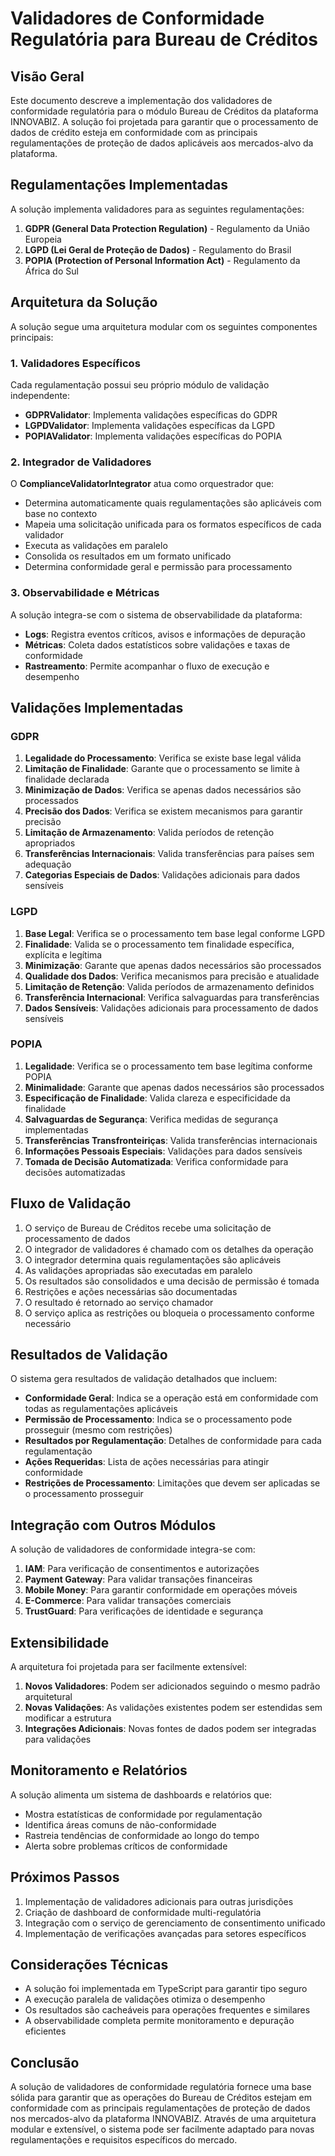 # Validadores de Conformidade Regulatória para Bureau de Créditos

## Visão Geral

Este documento descreve a implementação dos validadores de conformidade regulatória para o módulo Bureau de Créditos da plataforma INNOVABIZ. A solução foi projetada para garantir que o processamento de dados de crédito esteja em conformidade com as principais regulamentações de proteção de dados aplicáveis aos mercados-alvo da plataforma.

## Regulamentações Implementadas

A solução implementa validadores para as seguintes regulamentações:

1. **GDPR (General Data Protection Regulation)** - Regulamento da União Europeia
2. **LGPD (Lei Geral de Proteção de Dados)** - Regulamento do Brasil
3. **POPIA (Protection of Personal Information Act)** - Regulamento da África do Sul

## Arquitetura da Solução

A solução segue uma arquitetura modular com os seguintes componentes principais:

### 1. Validadores Específicos

Cada regulamentação possui seu próprio módulo de validação independente:

- **GDPRValidator**: Implementa validações específicas do GDPR
- **LGPDValidator**: Implementa validações específicas da LGPD
- **POPIAValidator**: Implementa validações específicas do POPIA

### 2. Integrador de Validadores

O **ComplianceValidatorIntegrator** atua como orquestrador que:

- Determina automaticamente quais regulamentações são aplicáveis com base no contexto
- Mapeia uma solicitação unificada para os formatos específicos de cada validador
- Executa as validações em paralelo
- Consolida os resultados em um formato unificado
- Determina conformidade geral e permissão para processamento

### 3. Observabilidade e Métricas

A solução integra-se com o sistema de observabilidade da plataforma:

- **Logs**: Registra eventos críticos, avisos e informações de depuração
- **Métricas**: Coleta dados estatísticos sobre validações e taxas de conformidade
- **Rastreamento**: Permite acompanhar o fluxo de execução e desempenho

## Validações Implementadas

### GDPR

1. **Legalidade do Processamento**: Verifica se existe base legal válida
2. **Limitação de Finalidade**: Garante que o processamento se limite à finalidade declarada
3. **Minimização de Dados**: Verifica se apenas dados necessários são processados
4. **Precisão dos Dados**: Verifica se existem mecanismos para garantir precisão
5. **Limitação de Armazenamento**: Valida períodos de retenção apropriados
6. **Transferências Internacionais**: Valida transferências para países sem adequação
7. **Categorias Especiais de Dados**: Validações adicionais para dados sensíveis

### LGPD

1. **Base Legal**: Verifica se o processamento tem base legal conforme LGPD
2. **Finalidade**: Valida se o processamento tem finalidade específica, explícita e legítima
3. **Minimização**: Garante que apenas dados necessários são processados
4. **Qualidade dos Dados**: Verifica mecanismos para precisão e atualidade
5. **Limitação de Retenção**: Valida períodos de armazenamento definidos
6. **Transferência Internacional**: Verifica salvaguardas para transferências
7. **Dados Sensíveis**: Validações adicionais para processamento de dados sensíveis

### POPIA

1. **Legalidade**: Verifica se o processamento tem base legítima conforme POPIA
2. **Minimalidade**: Garante que apenas dados necessários são processados
3. **Especificação de Finalidade**: Valida clareza e especificidade da finalidade
4. **Salvaguardas de Segurança**: Verifica medidas de segurança implementadas
5. **Transferências Transfronteiriças**: Valida transferências internacionais
6. **Informações Pessoais Especiais**: Validações para dados sensíveis
7. **Tomada de Decisão Automatizada**: Verifica conformidade para decisões automatizadas

## Fluxo de Validação

1. O serviço de Bureau de Créditos recebe uma solicitação de processamento de dados
2. O integrador de validadores é chamado com os detalhes da operação
3. O integrador determina quais regulamentações são aplicáveis
4. As validações apropriadas são executadas em paralelo
5. Os resultados são consolidados e uma decisão de permissão é tomada
6. Restrições e ações necessárias são documentadas
7. O resultado é retornado ao serviço chamador
8. O serviço aplica as restrições ou bloqueia o processamento conforme necessário

## Resultados de Validação

O sistema gera resultados de validação detalhados que incluem:

- **Conformidade Geral**: Indica se a operação está em conformidade com todas as regulamentações aplicáveis
- **Permissão de Processamento**: Indica se o processamento pode prosseguir (mesmo com restrições)
- **Resultados por Regulamentação**: Detalhes de conformidade para cada regulamentação
- **Ações Requeridas**: Lista de ações necessárias para atingir conformidade
- **Restrições de Processamento**: Limitações que devem ser aplicadas se o processamento prosseguir

## Integração com Outros Módulos

A solução de validadores de conformidade integra-se com:

1. **IAM**: Para verificação de consentimentos e autorizações
2. **Payment Gateway**: Para validar transações financeiras
3. **Mobile Money**: Para garantir conformidade em operações móveis
4. **E-Commerce**: Para validar transações comerciais
5. **TrustGuard**: Para verificações de identidade e segurança

## Extensibilidade

A arquitetura foi projetada para ser facilmente extensível:

1. **Novos Validadores**: Podem ser adicionados seguindo o mesmo padrão arquitetural
2. **Novas Validações**: As validações existentes podem ser estendidas sem modificar a estrutura
3. **Integrações Adicionais**: Novas fontes de dados podem ser integradas para validações

## Monitoramento e Relatórios

A solução alimenta um sistema de dashboards e relatórios que:

- Mostra estatísticas de conformidade por regulamentação
- Identifica áreas comuns de não-conformidade
- Rastreia tendências de conformidade ao longo do tempo
- Alerta sobre problemas críticos de conformidade

## Próximos Passos

1. Implementação de validadores adicionais para outras jurisdições
2. Criação de dashboard de conformidade multi-regulatória
3. Integração com o serviço de gerenciamento de consentimento unificado
4. Implementação de verificações avançadas para setores específicos

## Considerações Técnicas

- A solução foi implementada em TypeScript para garantir tipo seguro
- A execução paralela de validações otimiza o desempenho
- Os resultados são cacheáveis para operações frequentes e similares
- A observabilidade completa permite monitoramento e depuração eficientes

## Conclusão

A solução de validadores de conformidade regulatória fornece uma base sólida para garantir que as operações do Bureau de Créditos estejam em conformidade com as principais regulamentações de proteção de dados nos mercados-alvo da plataforma INNOVABIZ. Através de uma arquitetura modular e extensível, o sistema pode ser facilmente adaptado para novas regulamentações e requisitos específicos do mercado.